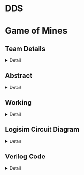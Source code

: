 # DDS
# Game of Mines

<!-- First Section -->
## Team Details
<details>
  <summary>Detail</summary>

  > Semester: 3rd Sem B. Tech. CSE

  > Section: S1

  > Member-1: G.Aravind, 231CS124, gurugubelliaravind.231cs124@nitk.edu.in

  > member-2: K Sanjay Abhiroop, 231CS128, karumanchisanjay.231cs128@nitk.edu.in

  > Member-3: Pranav Gujjar, 231CS143, pranavgujjar.231cs143@nitk.edu.in
</details>

<!-- Second Section -->
## Abstract
<details>
  
  <summary>Detail</summary>
  
  > 
Introduction:
The Game of Mines is a modern take on the classic Minesweeper concept, a grid-based game that challenges players to find hidden gems while avoiding dangerous mines The fun and simplicity of the game drives the game, it relies on chance, creating a happy balance of risk and reward. As digital gaming has evolved, many games like Minesweeper have remained popular due to their straightforward design and ability to engage players of all ages.

Motivation:
Our primary motivation for developing Game of Mines was to create a game which is fun and educational. During our search for such games, we looked at the classic games that entertained us in the past, and Minesweeper from Windows 7 got here to thoughts as an iconic recreation of logic, chance, and danger. We wanted to capture the same excitement and simplicity of Minesweeper even as exploring methods to decorate it with current hardware elements. So, we wanted to renovate the game into a hardware game.

BRIEF IDEA:
The game of mines is a chance-based game often played in gambling events, where players select boxes to uncover safe spots while avoiding the hidden bombs. The objective is to design a circuit that randomly selects one of the spots as bomb and implement a system that allows the user to enter their choices of spots and check if the bomb is in that spot. The user loses if he selects a spot with the bomb or else the user will win if he chooses all the spots without the bomb.

APPROACH:
1. Use a random number generator circuit to select random spots in which bombs will be placed.
2. Then we will use D flip-flops to represent each of the spots.
3. Then we will implement a multiplexer system to allow player to select spots and the output will decide whether the chosen spot is safe or not.
4. Then a counter will be used to determine whether the user has given input to all the spots other than the ones with bombs.

</details>

<!-- Third Section -->
## Working
<details>
  <summary>Detail</summary>

  > Explain the working of your model with the help of a functional table (compulsory) followed by the flowchart.
</details>

<!-- Fourth Section -->
## Logisim Circuit Diagram
<details>
  <summary>Detail</summary>

  > Update a neat logisim circuit diagram
</details>

<!-- Fifth Section -->
## Verilog Code
<details>
  <summary>Detail</summary>

  > Neatly update the Verilog code in code style only.
</details>
